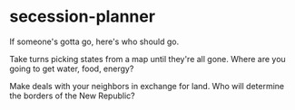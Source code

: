 # secession-planner
If someone's gotta go, here's who should go.


Take turns picking states from a map until they're all gone. 
Where are you going to get water, food, energy?

Make deals with your neighbors in exchange for land. Who will determine the borders of the New Republic?
